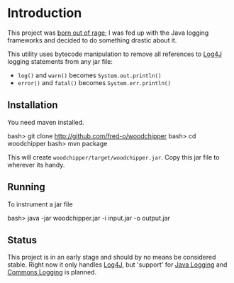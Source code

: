 # Introduction

This project was [born out of rage][blog1]; I was fed up with the Java
logging frameworks and decided to do something drastic about it. 

This utility uses bytecode manipulation to remove all references to
[Log4J][log4j] logging statements from any jar file:

 * `log()` and `warn()` becomes `System.out.println()`
 * `error()` and `fatal()` becomes `System.err.println()` 

## Installation 

You need maven installed.

   bash> git clone http://github.com/fred-o/woodchipper
   bash> cd woodchipper
   bash> mvn package
   
This will create `woodchipper/target/woodchipper.jar`. Copy this jar
file to wherever its handy.

## Running

To instrument a jar file

   bash> java -jar woodchipper.jar -i input.jar -o output.jar

## Status

This project is in an early stage and should by no means be considered
stable. Right now it only handles [Log4J][log4j], but 'support' for
[Java Logging][jdklog] and [Commons Logging][commonslog] is planned.

[blog1]:http://mulli.nu/2010/06/22/nolog.html
[log4j]:http://logging.apache.org/log4j/1.2/
[jdklog]:http://java.sun.com/j2se/1.4.2/docs/guide/util/logging/overview.html
[commonslog]:http://commons.apache.org/logging/
